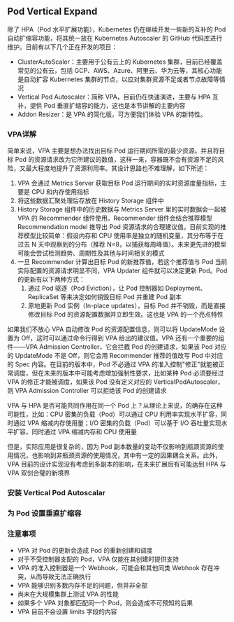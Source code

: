 ## Pod Vertical Expand
除了 HPA（Pod 水平扩展功能），Kubernetes 仍在继续开发一些新的互补的 Pod 自动扩缩容功能，将其统一放在 Kubernetes Autoscaler 的 GitHub 代码库进行维护。目前有以下几个正在开发的项目：
- ClusterAutoScaler：主要用于公有云上的 Kubernetes 集群，目前已经覆盖常见的公有云，包括 GCP、AWS、Azure、阿里云、华为云等，其核心功能是自动扩容 Kubernetes 集群的节点，以应对集群资源不足或者节点故障等情况
- Vertical Pod Autoscaler：简称 VPA，目前仍在快速演进，主要与 HPA 互补，提供 Pod 垂直扩缩容的能力，这也是本节讲解的主要内容
- Addon Resizer：是 VPA 的简化版，可方便我们体验 VPA 的新特性。

### VPA详解
简单来说，VPA 主要是想办法找出目标 Pod 运行期间所需的最少资源。并且将目标 Pod 的资源请求改为它所建议的数值，这样一来，容器既不会有资源不足的风险，又最大程度地提升了资源利用率。其设计思路也不难理解，如下所述：
1. VPA 会通过 Metrics Server 获取目标 Pod 运行期间的实时资源度量指标，主要是 CPU 和内存使用指标
1. 将这些数据汇聚处理后存放在 History Storage 组件中
1. History Storage 组件中的历史数据与 Metrics Server 里的实时数据会一起被 VPA 的 Recommender 组件使用。Recommender 组件会结合推荐模型 Recommendation model 推导出 Pod 资源请求的合理建议值。目前实现的推荐模型比较简单：假设内存和 CPU 使用率是独立的随机变量，其分布等于在过去 N 天中观察到的分布（推荐 N=8，以捕获每周峰值）。未来更先进的模型可能会尝试检测趋势、周期性及其他与时间相关的模式
1. 一旦 Recommender 计算出目标 Pod 的新推荐值，若这个推荐值与 Pod 当前实际配置的资源请求明显不同，VPA Updater 组件就可以决定更新 Pod。Pod 的更新有以下两种方式：
    1. 通过 Pod 驱逐（Pod Eviction），让 Pod 控制器如 Deployment、ReplicaSet 等来决定如何销毁目标 Pod 并重建 Pod 副本
    1. 原地更新 Pod 实例（In-place updates），目标 Pod 并不销毁，而是直接修改目标 Pod 的资源配置数据并立即生效。这也是 VPA 的一个亮点特性


如果我们不放心 VPA 自动修改 Pod 的资源配置信息，则可以将 UpdateMode 设置为 Off，这时可以通过命令行得到 VPA 给出的建议值。VPA 还有一个重要的组件——VPA Admission Controller，它会拦截 Pod 的创建请求，如果该 Pod 对应的 UpdateMode 不是 Off，则它会用 Recommender 推荐的值改写 Pod 中对应的 Spec 内容。在目前的版本中，Pod 不必通过 VPA 的准入控制"修正"就能被正常调度，但在未来的版本中可能考虑增加强制性要求，比如某种 Pod 必须要经过 VPA 的修正才能被调度，如果该 Pod 没有定义对应的 VerticalPodAutoscaler，则 VPA Admission Controller 可以拒绝该 Pod 的创建请求

VPA 与 HPA 是否可能共同作用在同一个 Pod 上？从理论上来说，的确存在这种可能性，比如：CPU 密集的负载（Pod）可以通过 CPU 利用率实现水平扩容，同时通过 VPA 缩减内存使用量；I/O 密集的负载（Pod）可以基于 I/O 吞吐量实现水平扩容，同时通过 VPA 缩减内存和 CPU 使用量

但是，实际应用是很复杂的，因为 Pod 副本数量的变动不仅影响到瓶颈资源的使用情况，也影响到非瓶颈资源的使用情况，其中有一定的因果耦合关系。此外，VPA 目前的设计实现没有考虑到多副本的影响，在未来扩展后有可能达到 HPA 与 VPA 双剑合璧的新境界


### 安装 Vertical Pod Autoscalar



### 为 Pod 设置垂直扩缩容



### 注意事项
- VPA 对 Pod 的更新会造成 Pod 的重新创建和调度
- 对于不受控制器支配的 Pod，VPA 仅能在其创建时提供支持
- VPA 的准入控制器是一个 Webhook，可能会和其他同类 Webhook 存在冲突，从而导致无法正确执行
- VPA 能够识别多数内存不足的问题，但并非全部
- 尚未在大规模集群上测试 VPA 的性能
- 如果多个 VPA 对象都匹配同一个 Pod，则会造成不可预知的后果
- VPA 目前不会设置 limits 字段的内容